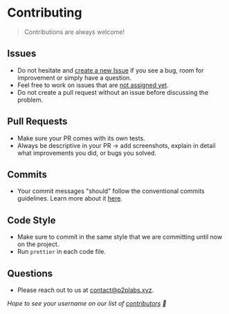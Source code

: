 # Contributing

> Contributions are always welcome!

## Issues

* Do not hesitate and [create a new Issue](https://github.com/p2plabsxyz/peersky-browser/issues/new/choose) if you see a bug, room for improvement or simply have a question.
* Feel free to work on issues that are [not assigned yet](https://github.com/p2plabsxyz/peersky-browser/issues?utf8=✓&q=is%3Aissue+is%3Aopen+no%3Aassignee).
* Do not create a pull request without an issue before discussing the problem.

## Pull Requests

* Make sure your PR comes with its own tests.
* Always be descriptive in your PR -> add screenshots, explain in detail what improvements you did, or bugs you solved.

## Commits

* Your commit messages "should" follow the conventional commits guidelines. Learn more about it [here](https://www.conventionalcommits.org/en/v1.0.0/).

## Code Style

* Make sure to commit in the same style that we are committing until now on the project.
* Run `prettier` in each code file.

## Questions
* Please reach out to us at contact@p2plabs.xyz.

*Hope to see your username on our list of [contributors](https://github.com/p2plabsxyz/peersky-browser/graphs/contributors) 🎉*
